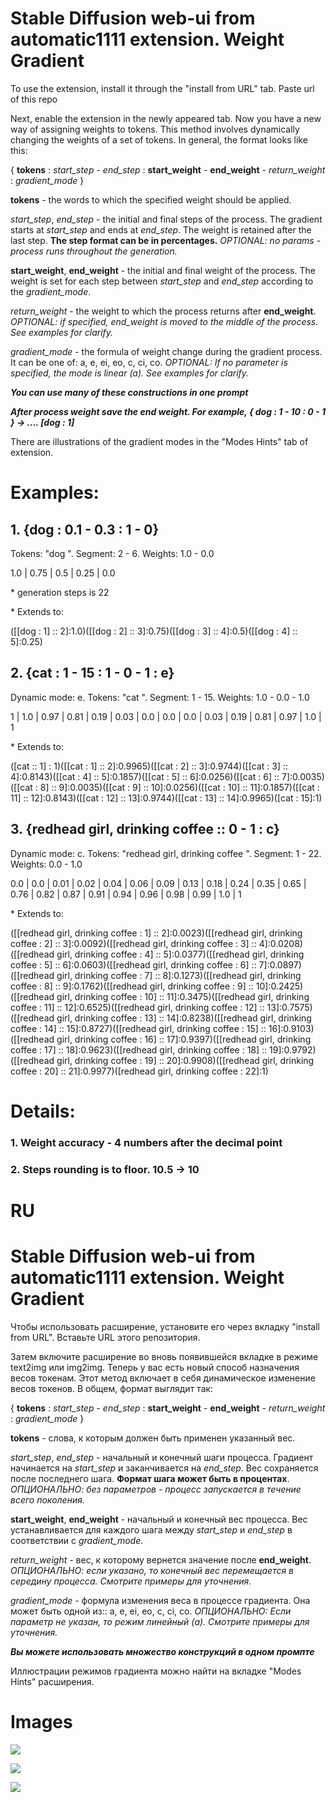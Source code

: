 # Stable Diffusion web-ui from automatic1111 extension. Weight Gradient

To use the extension, install it through the "install from URL" tab. Paste url of this repo

Next, enable the extension in the newly appeared tab. Now you have a new way of assigning weights to tokens. This method involves dynamically changing the weights of a set of tokens. In general, the format looks like this:

{ **tokens** : *start_step* - *end_step* : **start_weight** - **end_weight** - *return_weight* : *gradient_mode* }

**tokens** - the words to which the specified weight should be applied.

*start_step*, *end_step* - the initial and final steps of the process. The gradient starts at *start_step* and ends at *end_step*. The weight is retained after the last step. **The step format can be in percentages.** *OPTIONAL: no params - process runs throughout the generation.*

**start_weight**, **end_weight** - the initial and final weight of the process. The weight is set for each step between *start_step* and *end_step* according to the *gradient_mode*.

*return_weight* - the weight to which the process returns after **end_weight**. *OPTIONAL: if specified, end_weight is moved to the middle of the process. See examples for clarify.*

*gradient_mode* - the formula of weight change during the gradient process. It can be one of: a, e, ei, eo, c, ci, co.
*OPTIONAL: If no parameter is specified, the mode is linear (a). See examples for clarify.*

***You can use many of these constructions in one prompt***

***After process weight save the end weight. For example, { dog : 1 - 10 : 0 - 1 } -> .... [dog : 1]***

There are illustrations of the gradient modes in the "Modes Hints" tab of extension.


# Examples:

## 1. {dog : 0.1 - 0.3 : 1 - 0} 

Tokens: "dog ". Segment: 2 - 6.  Weights: 1.0 - 0.0

1.0 | 0.75 | 0.5 | 0.25 | 0.0

\* generation steps is 22

\* Extends to: 

([[dog : 1] :: 2]:1.0)([[dog : 2] :: 3]:0.75)([[dog : 3] :: 4]:0.5)([[dog : 4] :: 5]:0.25)

## 2. {cat : 1 - 15 : 1 - 0 - 1 : e}

Dynamic mode: e. Tokens: "cat ". Segment: 1 - 15.  Weights: 1.0 - 0.0 - 1.0

1 | 1.0 | 0.97 | 0.81 | 0.19 | 0.03 | 0.0 | 0.0 | 0.0 | 0.03 | 0.19 | 0.81 | 0.97 | 1.0 | 1

\* Extends to: 

([cat :: 1] : 1)([[cat : 1] :: 2]:0.9965)([[cat : 2] :: 3]:0.9744)([[cat : 3] :: 4]:0.8143)([[cat : 4] :: 5]:0.1857)([[cat : 5] :: 6]:0.0256)([[cat : 6] :: 7]:0.0035)([[cat : 8] :: 9]:0.0035)([[cat : 9] :: 10]:0.0256)([[cat : 10] :: 11]:0.1857)([[cat : 11] :: 12]:0.8143)([[cat : 12] :: 13]:0.9744)([[cat : 13] :: 14]:0.9965)([cat : 15]:1)

## 3. {redhead girl, drinking coffee :: 0 - 1 : c}

Dynamic mode: c. Tokens: "redhead girl, drinking coffee ". Segment: 1 - 22.  Weights: 0.0 - 1.0

0.0 | 0.0 | 0.01 | 0.02 | 0.04 | 0.06 | 0.09 | 0.13 | 0.18 | 0.24 | 0.35 | 0.65 | 0.76 | 0.82 | 0.87 | 0.91 | 0.94 | 0.96 | 0.98 | 0.99 | 1.0 | 1

\* Extends to:

([[redhead girl, drinking coffee : 1] :: 2]:0.0023)([[redhead girl, drinking coffee : 2] :: 3]:0.0092)([[redhead girl, drinking coffee : 3] :: 4]:0.0208)([[redhead girl, drinking coffee : 4] :: 5]:0.0377)([[redhead girl, drinking coffee : 5] :: 6]:0.0603)([[redhead girl, drinking coffee : 6] :: 7]:0.0897)([[redhead girl, drinking coffee : 7] :: 8]:0.1273)([[redhead girl, drinking coffee : 8] :: 9]:0.1762)([[redhead girl, drinking coffee : 9] :: 10]:0.2425)([[redhead girl, drinking coffee : 10] :: 11]:0.3475)([[redhead girl, drinking coffee : 11] :: 12]:0.6525)([[redhead girl, drinking coffee : 12] :: 13]:0.7575)([[redhead girl, drinking coffee : 13] :: 14]:0.8238)([[redhead girl, drinking coffee : 14] :: 15]:0.8727)([[redhead girl, drinking coffee : 15] :: 16]:0.9103)([[redhead girl, drinking coffee : 16] :: 17]:0.9397)([[redhead girl, drinking coffee : 17] :: 18]:0.9623)([[redhead girl, drinking coffee : 18] :: 19]:0.9792)([[redhead girl, drinking coffee : 19] :: 20]:0.9908)([[redhead girl, drinking coffee : 20] :: 21]:0.9977)([redhead girl, drinking coffee : 22]:1)

# Details:
### 1. Weight accuracy - 4 numbers after the decimal point
### 2. Steps rounding is to floor. 10.5 -> 10



# RU
# Stable Diffusion web-ui from automatic1111 extension. Weight Gradient


Чтобы использовать расширение, установите его через вкладку "install from URL". Вставьте URL этого репозитория.

Затем включите расширение во вновь появившейся вкладке в режиме text2img или img2img. Теперь у вас есть новый способ назначения весов токенам. Этот метод включает в себя динамическое изменение весов токенов. В общем, формат выглядит так:

{ **tokens** : *start_step* - *end_step* : **start_weight** - **end_weight** - *return_weight* : *gradient_mode* }

**tokens** - слова, к которым должен быть применен указанный вес.

*start_step*, *end_step* - начальный и конечный шаги процесса. Градиент начинается на *start_step* и заканчивается на *end_step*. Вес сохраняется после последнего шага. **Формат шага может быть в процентах**. *ОПЦИОНАЛЬНО: без параметров - процесс запускается в течение всего поколения.*

**start_weight**, **end_weight** - начальный и конечный вес процесса. Вес устанавливается для каждого шага между *start_step* и *end_step* в соответствии с *gradient_mode*.

*return_weight* - вес, к которому вернется значение после **end_weight**. *ОПЦИОНАЛЬНО: если указано, то конечный вес перемещается в середину процесса. Смотрите примеры для уточнения.*

*gradient_mode* - формула изменения веса в процессе градиента. Она может быть одной из:: a, e, ei, eo, c, ci, co.
*ОПЦИОНАЛЬНО: Если параметр не указан, то режим линейный (a). Смотрите примеры для уточнения.*

***Вы можете использовать множество конструкций в одном промпте***

Иллюстрации режимов градиента можно найти на вкладке "Modes Hints" расширения.

# Images

![](https://github.com/DingoBite/weight_gradient/edit/master/samples/1.png)

![](https://github.com/DingoBite/weight_gradient/edit/master/samples/2.png)

![](https://github.com/DingoBite/weight_gradient/edit/master/samples/3.png)
